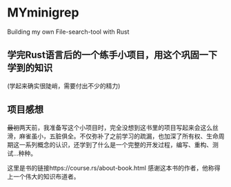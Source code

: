 # MYminigrep
Building my own File-search-tool with Rust

## 学完Rust语言后的一个练手小项目，用这个巩固一下学到的知识
(学起来确实很陡峭，需要付出不少的精力)

## 项目感想
~~最初~~两天前，我准备写这个小项目时，完全没想到这书里的项目写起来会这么丝滑，麻雀虽小，五脏俱全。不仅弥补了之前学习的疏漏，也加深了所有权、生命周期这一系列概念的认识，还学到了什么是一个完整的开发过程，编写、重构、测试...种种。

这里是书的链接https://course.rs/about-book.html
感谢这本书的作者，他称得上一个伟大的知识布道者。
